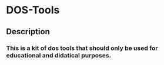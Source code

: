# DOS-Tools

## Description
### This is a kit of dos tools that should only be used for educational and didatical purposes.
